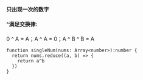 #### 只出现一次的数字

#### ^满足交换律:
0 ^ A = A；A ^ A = 0；A ^ B ^ B = A


```
function singleNum(nums: Array<number>):number {
  return nums.reduce((a, b) => {
    return a^b
  })
}
```